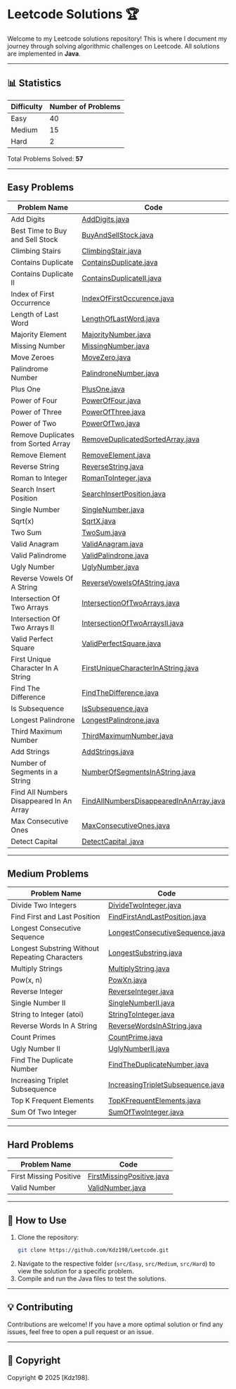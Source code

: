 # Leetcode Solutions 🏆

Welcome to my Leetcode solutions repository! This is where I document my journey through solving algorithmic challenges on Leetcode. All solutions are implemented in **Java**.

---

## 📊 Statistics

| Difficulty | Number of Problems | 
|------------|--------------------|
| Easy       | 40                 | 
| Medium     | 15                 | 
| Hard       | 2                  | 
        
Total Problems Solved: **57**

---

## Easy Problems

| Problem Name                             | Code                                                                           |
|------------------------------------------|--------------------------------------------------------------------------------|
| Add Digits                               | [AddDigits.java](src/Easy/AddDigits.java)                                      |
| Best Time to Buy and Sell Stock          | [BuyAndSellStock.java](src/Easy/BuyAndSellStock.java)                          |
| Climbing Stairs                          | [ClimbingStair.java](src/Easy/ClimbingStair.java)                              |
| Contains Duplicate                       | [ContainsDuplicate.java](src/Easy/ContainsDuplicate.java)                      |
| Contains Duplicate II                    | [ContainsDuplicateII.java](src/Easy/ContainsDuplicateII.java)                  |
| Index of First Occurrence                | [IndexOfFirstOccurence.java](src/Easy/IndexOfFirstOccurence.java)              |
| Length of Last Word                      | [LengthOfLastWord.java](src/Easy/LengthOfLastWord.java)                        |
| Majority Element                         | [MajorityNumber.java](src/Easy/MajorityNumber.java)                            |
| Missing Number                           | [MissingNumber.java](src/Easy/MissingNumber.java)                              |
| Move Zeroes                              | [MoveZero.java](src/Easy/MoveZero.java)                                        |
| Palindrome Number                        | [PalindroneNumber.java](src/Easy/PalindroneNumber.java)                        |
| Plus One                                 | [PlusOne.java](src/Easy/PlusOne.java)                                          |
| Power of Four                            | [PowerOfFour.java](src/Easy/PowerOfFour.java)                                  |
| Power of Three                           | [PowerOfThree.java](src/Easy/PowerOfThree.java)                                |
| Power of Two                             | [PowerOfTwo.java](src/Easy/PowerOfTwo.java)                                    |
| Remove Duplicates from Sorted Array      | [RemoveDuplicatedSortedArray.java](src/Easy/RemoveDuplicatedSortedArray.java)  |
| Remove Element                           | [RemoveElement.java](src/Easy/RemoveElement.java)                              |
| Reverse String                           | [ReverseString.java](src/Easy/ReverseString.java)                              |
| Roman to Integer                         | [RomanToInteger.java](src/Easy/RomanToInteger.java)                            |
| Search Insert Position                   | [SearchInsertPosition.java](src/Easy/SearchInsertPosition.java)                |
| Single Number                            | [SingleNumber.java](src/Easy/SingleNumber.java)                                |
| Sqrt(x)                                  | [SqrtX.java](src/Easy/SqrtX.java)                                              |
| Two Sum                                  | [TwoSum.java](src/Easy/TwoSum.java)                                            |
| Valid Anagram                            | [ValidAnagram.java](src/Easy/ValidAnagram.java)                                |
| Valid Palindrome                         | [ValidPalindrone.java](src/Easy/ValidPalindrone.java)                          |
| Ugly Number                              | [UglyNumber.java](src/Easy/UglyNumber.java)                                    |
| Reverse Vowels Of A String               | [ReverseVowelsOfAString.java](src/Easy/ReverseVowelsOfAString.java)            |
| Intersection Of Two Arrays               | [IntersectionOfTwoArrays.java](src/Easy/IntersectionOfTwoArrays.java)          |
| Intersection Of Two Arrays II            | [IntersectionOfTwoArraysII.java](src/Easy/IntersectionOfTwoArraysII.java)      |
| Valid Perfect Square                     | [ValidPerfectSquare.java](src/Easy/ValidPerfectSquare.java)                    |
| First Unique Character In A String       | [FirstUniqueCharacterInAString.java](src/Easy/FirstUniqueCharacterInAString.java) |
| Find The Difference                      | [FindTheDifference.java](src/Easy/FindTheDifference.java)                      |
| Is Subsequence                           | [IsSubsequence.java](src/Easy/IsSubsequence.java)                              |
| Longest Palindrone                       | [LongestPalindrone.java](src/Easy/LongestPalindrone.java)                      |
| Third Maximum Number                     | [ThirdMaximumNumber.java](src/Easy/ThirdMaximumNumber.java)                    |
| Add Strings                              | [AddStrings.java](src/Easy/AddStrings.java)                                    |
| Number of Segments in a String           | [NumberOfSegmentsInAString.java](src/Easy/NumberOfSegmentsInAString.java)      |
| Find All Numbers Disappeared In An Array | [FindAllNumbersDisappearedInAnArray.java](src/Easy/FindAllNumbersDisappearedInAnArray.java)      |
| Max Consecutive Ones                     | [MaxConsecutiveOnes.java](src/Easy/MaxConsecutiveOnes.java)      |
| Detect Capital                           | [DetectCapital .java](src/Easy/DetectCapital.java)         |
---

## Medium Problems

| Problem Name                                   | Code                                                                          |
|------------------------------------------------|-------------------------------------------------------------------------------|
| Divide Two Integers                            | [DivideTwoInteger.java](src/Medium/DivideTwoInteger.java)                     |
| Find First and Last Position                   | [FindFirstAndLastPosition.java](src/Medium/FindFirstAndLastPosition.java)     |
| Longest Consecutive Sequence                   | [LongestConsecutiveSequence.java](src/Medium/LongestConsecutiveSequence.java) |
| Longest Substring Without Repeating Characters | [LongestSubstring.java](src/Medium/LongestSubstring.java)                     |
| Multiply Strings                               | [MultiplyString.java](src/Medium/MultiplyString.java)                         |
| Pow(x, n)                                      | [PowXn.java](src/Medium/PowXn.java)                                           |
| Reverse Integer                                | [ReverseInteger.java](src/Medium/ReverseInteger.java)                         |
| Single Number II                               | [SingleNumberII.java](src/Medium/SingleNumberII.java)                         |
| String to Integer (atoi)                       | [StringToInteger.java](src/Medium/StringToInteger.java)                       |
| Reverse Words In A String                      | [ReverseWordsInAString.java](src/Medium/ReverseWordsInAString.java)           |
| Count Primes                                   | [CountPrime.java](src/Medium/CountPrime.java)                                 |
| Ugly Number II                                 | [UglyNumberII.java](src/Medium/UglyNumberII.java)                             |
| Find The Duplicate Number                      | [FindTheDuplicateNumber.java](src/Medium/FindTheDuplicateNumber.java)         |
| Increasing Triplet Subsequence                 | [IncreasingTripletSubsequence.java](src/Medium/IncreasingTripletSubsequence.java)         |
| Top K Frequent Elements                        | [TopKFrequentElements.java](src/Medium/TopKFrequentElements.java)         |
| Sum Of Two Integer                             | [SumOfTwoInteger.java](src/Medium/SumOfTwoInteger.java)         |

---

## Hard Problems

| Problem Name                        | Code                                                                                  |
|-------------------------------------|---------------------------------------------------------------------------------------|
| First Missing Positive              | [FirstMissingPositive.java](src/Hard/FirstMissingPositive.java)                       |
| Valid Number                        | [ValidNumber.java](src/Hard/ValidNumber.java)                                         |

---

## 📌 How to Use

1. Clone the repository:
   ```bash
   git clone https://github.com/Kdz198/Leetcode.git
   ```
2. Navigate to the respective folder (`src/Easy`, `src/Medium`, `src/Hard`) to view the solution for a specific problem.
3. Compile and run the Java files to test the solutions.

---

## 💡 Contributing

Contributions are welcome! If you have a more optimal solution or find any issues, feel free to open a pull request or an issue.

---

## 📜 Copyright

Copyright © 2025 [Kdz198].
